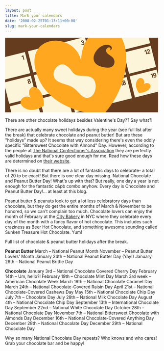 ```yaml
---
layout: post
title: Mark your calendars
date: '2008-02-25T01:13:11+00:00'
slug: mark-your-calendars
---
```

<img src='/images/uploads/2008/02/cpb_calendar.gif' alt='calendar' class="yellowborder"/>

There are other chocolate holidays besides Valentine's Day?? Say what?!

There are actually many sweet holidays during the year (see full list after the break) that celebrate chocolate and peanut butter! But are these "holidays" made up? It seems that way considering there's even the oddly specific "Bittersweet Chocolate with Almond" Day. However, according to the people at <a href="http://www.candyusa.org/Classroom/calendar.asp">The National Confectioner's Association</a> they are perfectly valid holidays and that's sure good enough for me. Read how these days are determined on <a href="http://www.candyusa.org/Classroom/special_days.asp">their website</a>.

There is no doubt that there are a lot of fantastic days to celebrate- a total of 20 to be exact! But there is one clear day missing. National Chocolate and Peanut Butter Day! What's up with that? But really, one day a year is not enough for the fantastic c&pb combo anyhow. Every day is Chocolate and Peanut Butter Day!... at least at this blog. 

Peanut butter & peanuts look to get a lot less celebratory days than chocolate, but they do get the entire months of March & November to be honored, so we can't complain too much. Chocolate lovers can enjoy the month of February at the <a href="http://www.hot-chocolate-festival.com/">City Bakery</a> in NYC where they celebrate every day of the month with a fancy flavor of hot chocolate. This includes such craziness as Beer Hot Chocolate, and something awesome sounding called Sunken Treasure Hot Chocolate. Yum!

Full list of chocolate & peanut butter holidays after the break.

<!--more-->

<strong>Peanut Butter</strong>
March – National Peanut Month
November – Peanut Butter Lovers' Month 
January 24th – National Peanut Butter Day (Yay!)
January 26th – National Peanut Brittle Day

<strong>Chocolate</strong>
January 3rd – National Chocolate Covered Cherry Day
February 14th – Um, hello?!
February 19th – Chocolate Mint Day
March 3rd week – American Chocolate Week
March 19th – National Chocolate Caramel Day
March 24th – National Chocolate-Covered Raisin Day
April 21st – National Chocolate-Covered Cashews Day
May 15th – National Chocolate Chip Day
July 7th – Chocolate Day
July 28th – National Milk Chocolate Day
August 4th – National Chocolate Chip Day
September 13th – International Chocolate Day
September 22nd – National White Chocolate Day
October 28th – National Chocolate Day
November 7th – National Bittersweet Chocolate with Almonds Day
December 16th – National Chocolate-Covered Anything Day
December 28th – National Chocolate Day
December 29th – National Chocolate Day

Why so many National Chocolate Day repeats? Who knows and who cares! Grab your chocolate bar and be happy!
